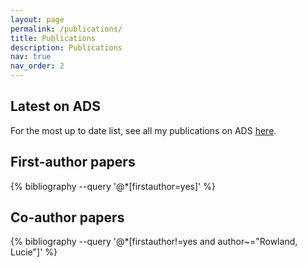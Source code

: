 ```yaml
---
layout: page
permalink: /publications/
title: Publications
description: Publications
nav: true
nav_order: 2
---
```


## Latest on ADS
For the most up to date list, see all my publications on ADS
<a href="YOUR_ADS_URL" target="_blank" rel="noopener">here</a>.

## First-author papers
<div class="publications">
  {% bibliography --query '@*[firstauthor=yes]' %}
</div>

## Co-author papers
<div class="publications">
  {% bibliography --query '@*[firstauthor!=yes and author~="Rowland, Lucie"]' %}
</div>
